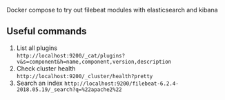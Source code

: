 Docker compose to try out filebeat modules with elasticsearch and kibana

## Useful commands
1. List all plugins  
`http://localhost:9200/_cat/plugins?v&s=component&h=name,component,version,description`
2. Check cluster health  
`http://localhost:9200/_cluster/health?pretty`
3. Search an index
`http://localhost:9200/filebeat-6.2.4-2018.05.19/_search?q=%22apache2%22`